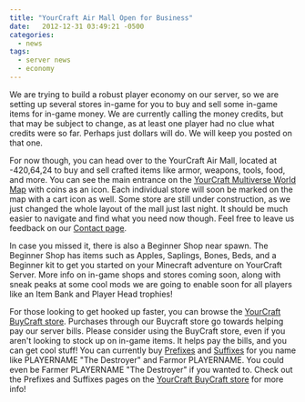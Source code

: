 ```yaml
---
title: "YourCraft Air Mall Open for Business"
date:   2012-12-31 03:49:21 -0500
categories:
  - news
tags:
  - server news
  - economy
---
```


We are trying to build a robust player economy on our server, so we are setting up several stores in-game for you to buy and sell some in-game items for in-game money. We are currently calling the money credits, but that may be subject to change, as at least one player had no clue what credits were so far. Perhaps just dollars  will do. We will keep you posted on that one.

For now though, you can head over to the YourCraft Air Mall, located at -420,64,24 to buy and sell crafted items like armor, weapons, tools, food, and more. You can see the main entrance on the [YourCraft Multiverse World Map](http://mc.yourcraftserver.com:8123/) with coins as an icon. Each individual store will soon be marked on the map with a cart icon as well. Some store are still under construction, as we just changed the whole layout of the mall just last night. It should be much easier to navigate and find what you need now though. Feel free to leave us feedback on our [Contact page](/contact).

In case you missed it, there is also a Beginner Shop near spawn. The Beginner Shop has items such as Apples, Saplings, Bones, Beds, and a Beginner kit to get you started on your Minecraft adventure on YourCraft Server. More info on in-game shops and stores coming soon, along with sneak peaks at some cool mods we are going to enable soon for all players like an Item Bank and Player Head trophies!

For those looking to get hooked up faster, you can browse the [YourCraft BuyCraft store](http://yourcraftshop.buycraft.net/). Purchases through our Buycraft store go towards helping pay our server bills. Please consider using the BuyCraft store, even if you aren't looking to stock up on in-game items. It helps pay the bills, and you can get cool stuff! You can currently buy [Prefixes](http://yourcraftshop.buycraft.net/category/19159) and [Suffixes](http://yourcraftshop.buycraft.net/category/19160) for you name like PLAYERNAME "The Destroyer" and Farmor PLAYERNAME. You could even be Farmer PLAYERNAME "The Destroyer" if you wanted to. Check out the Prefixes and Suffixes pages on the [YourCraft BuyCraft store](http://yourcraftshop.buycraft.net/) for more info!
